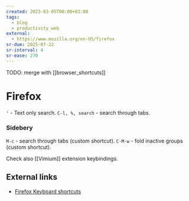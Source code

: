 ```yaml
---
created: 2023-03-05T00:00+03:00
tags:
  - blog
  - productivity_web
external:
  - https://www.mozilla.org/en-US/firefox
sr-due: 2025-07-22
sr-interval: 4
sr-ease: 270
---
```


TODO: merge with [[browser_shortcuts]]

# Firefox

`'` - Text only search.
`C-l, %, search` - search through tabs.

### Sidebery

`M-c` - search through tabs (custom shortcut).
`C-M-w` - fold inactive groups (custom shortcut).

Check also [[Vimium]] extension keybindings.

## External links

- [Firefox Keyboard shortcuts](https://support.mozilla.org/en-US/kb/keyboard-shortcuts-perform-firefox-tasks-quickly)
